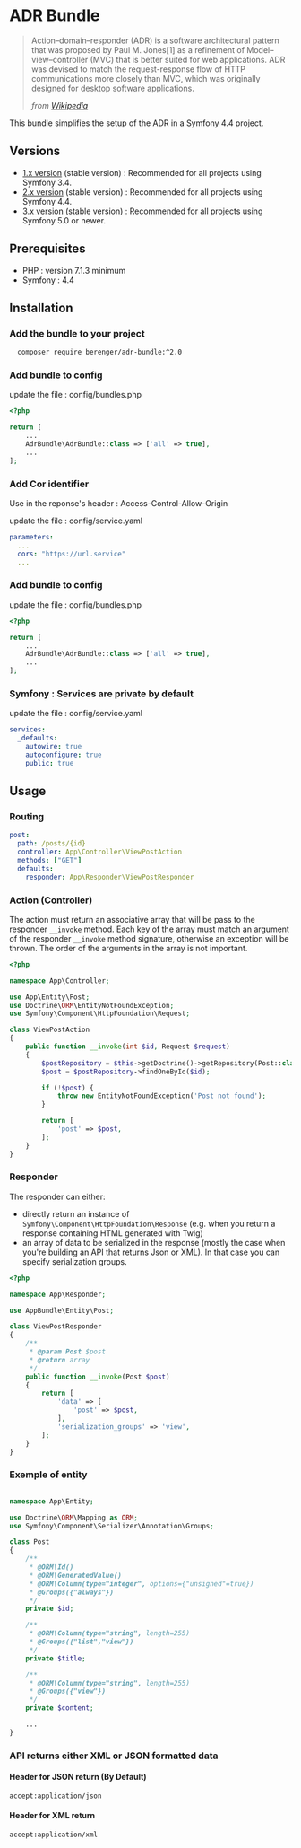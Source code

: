 # ADR Bundle

> Action–domain–responder (ADR) is a software architectural pattern that was
> proposed by Paul M. Jones[1] as a refinement of Model–view–controller (MVC)
> that is better suited for web applications.
> ADR was devised to match the request-response flow of HTTP communications
> more closely than MVC, which was originally designed for desktop software applications.
>
> _from [Wikipedia](https://en.wikipedia.org/wiki/Action%E2%80%93domain%E2%80%93responder "https://en.wikipedia.org/wiki/Action%E2%80%93domain%E2%80%93responder")_

This bundle simplifies the setup of the ADR in a Symfony 4.4 project.

## Versions

- [1.x version](https://github.com/Berenger/AdrBundle/tree/1.x)
  (stable version) : Recommended for all projects using Symfony 3.4.
- [2.x version](https://github.com/Berenger/AdrBundle/tree/2.x)
  (stable version) : Recommended for all projects using Symfony 4.4.
- [3.x version](https://github.com/Berenger/AdrBundle/tree/master)
  (stable version) : Recommended for all projects using Symfony 5.0 or newer.

## Prerequisites

- PHP : version 7.1.3 minimum
- Symfony : 4.4

## Installation

### Add the bundle to your project

```bash
  composer require berenger/adr-bundle:^2.0
```

### Add bundle to config

update the file : config/bundles.php

```php
<?php

return [
    ...
    AdrBundle\AdrBundle::class => ['all' => true],
    ...
];
```

### Add Cor identifier

Use in the reponse's header : Access-Control-Allow-Origin

update the file : config/service.yaml

```yaml
parameters:
  ...
  cors: "https://url.service"
  ...
```

### Add bundle to config

update the file : config/bundles.php

```php
<?php

return [
    ...
    AdrBundle\AdrBundle::class => ['all' => true],
    ...
];
```

### Symfony : Services are private by default

update the file : config/service.yaml

```yaml
services:
  _defaults:
    autowire: true
    autoconfigure: true
    public: true
```

## Usage

### Routing

```yaml
post:
  path: /posts/{id}
  controller: App\Controller\ViewPostAction
  methods: ["GET"]
  defaults:
    responder: App\Responder\ViewPostResponder
```

### Action (Controller)

The action must return an associative array that will be pass to the responder `__invoke` method.
Each key of the array must match an argument of the responder `__invoke` method signature,
otherwise an exception will be thrown. The order of the arguments in the array is not important.

```php
<?php

namespace App\Controller;

use App\Entity\Post;
use Doctrine\ORM\EntityNotFoundException;
use Symfony\Component\HttpFoundation\Request;

class ViewPostAction
{
    public function __invoke(int $id, Request $request)
    {
        $postRepository = $this->getDoctrine()->getRepository(Post::class);
        $post = $postRepository->findOneById($id);

        if (!$post) {
            throw new EntityNotFoundException('Post not found');
        }

        return [
            'post' => $post,
        ];
    }
}
```

### Responder

The responder can either:

- directly return an instance of `Symfony\Component\HttpFoundation\Response` (e.g. when you return a response containing HTML generated with Twig)
- an array of data to be serialized in the response (mostly the case when you're building an API that returns Json or XML). In that case you can specify serialization groups.

```php
<?php

namespace App\Responder;

use AppBundle\Entity\Post;

class ViewPostResponder
{
    /**
     * @param Post $post
     * @return array
     */
    public function __invoke(Post $post)
    {
        return [
            'data' => [
                'post' => $post,
            ],
            'serialization_groups' => 'view',
        ];
    }
}
```

### Exemple of entity

```php

namespace App\Entity;

use Doctrine\ORM\Mapping as ORM;
use Symfony\Component\Serializer\Annotation\Groups;

class Post
{
    /**
     * @ORM\Id()
     * @ORM\GeneratedValue()
     * @ORM\Column(type="integer", options={"unsigned"=true})
     * @Groups({"always"})
     */
    private $id;

    /**
     * @ORM\Column(type="string", length=255)
     * @Groups({"list","view"})
     */
    private $title;

    /**
     * @ORM\Column(type="string", length=255)
     * @Groups({"view"})
     */
    private $content;

    ...
}
```

### API returns either XML or JSON formatted data

#### Header for JSON return (By Default)

```
accept:application/json
```

#### Header for XML return

```
accept:application/xml
```
